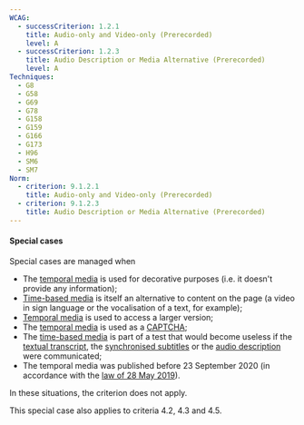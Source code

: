 ```yaml
---
WCAG:
  - successCriterion: 1.2.1
    title: Audio-only and Video-only (Prerecorded)
    level: A
  - successCriterion: 1.2.3
    title: Audio Description or Media Alternative (Prerecorded)
    level: A
Techniques:
  - G8
  - G58
  - G69
  - G78
  - G158
  - G159
  - G166
  - G173
  - H96
  - SM6
  - SM7
Norm:
  - criterion: 9.1.2.1
    title: Audio-only and Video-only (Prerecorded)
  - criterion: 9.1.2.3
    title: Audio Description or Media Alternative (Prerecorded)
---
```


#### Special cases

Special cases are managed when

- The [temporal media](#media-temporel-type-sound-video-and-synchronise) is used for decorative purposes (i.e. it doesn't provide any information);
- [Time-based media](#media-temporel-type-sound-video-and-synchronise) is itself an alternative to content on the page (a video in sign language or the vocalisation of a text, for example);
- [Temporal media](#media-temporal-audio-video-and-synchronise) is used to access a larger version;
- The [temporal media](#media-temporal-sound-video-and-synchronise) is used as a [CAPTCHA](#captcha);
- The [time-based media](#media-temporel-type-sound-video-and-synchronise) is part of a test that would become useless if the [textual transcript](#transcript-textual-media-temporel), the [synchronised subtitles](#sous-titres-synchronises-objet-multimedia) or the [audio description](#audiodescription-synchronisee-media-temporel) were communicated;
- The temporal media was published before 23 September 2020 (in accordance with the [law of 28 May 2019](http://legilux.public.lu/eli/etat/leg/loi/2019/05/28/a373/jo)).

In these situations, the criterion does not apply.

This special case also applies to criteria 4.2, 4.3 and 4.5.
